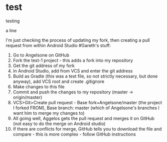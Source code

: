 # test
testing

a line


I'm just checking the process of updating my fork, then creating a pull request from within Android Studio
#Gareth's stuff:
1. Go to Angelsone on GitHub
2. Fork the test-1 project - this adds a fork into my repository
3. Get the git address of my fork
4. In Android Studio, add from VCS and enter the git address
5. Build as Gradle (this was a test file, so not strictly necessary, but done anyway), add VCS root and create .gitignore
6. Make changes to this file
7. Commit and push the changes to my repository (master -> origin/master)
8. VCS>Git>Create pull request - Base fork=Angelsone/master (the project I forked FROM), Base branch: master (which of Angelsone's branches I want him to merge my changes to)
9. All going well, Aggelos gets the pull request and merges it on GitHub (not easy to do the merge on Android studio)
10. If there are conflicts for merge, GitHub tells you to download the file and compare - this is more complex - follow GitHub instructions